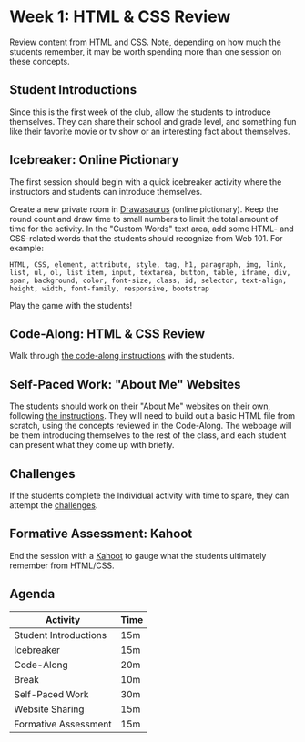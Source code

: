 # Week 1: HTML & CSS Review
Review content from HTML and CSS. Note, depending on how much the students remember, it may be worth spending more than one session on these concepts.

## Student Introductions
Since this is the first week of the club, allow the students to introduce themselves. They can share their school and grade level, and something fun like their favorite movie or tv show or an interesting fact about themselves.

## Icebreaker: Online Pictionary
The first session should begin with a quick icebreaker activity where the instructors and students can introduce themselves.

Create a new private room in [Drawasaurus](https://www.drawasaurus.org/) (online pictionary). Keep the round count and draw time to small numbers to limit the total amount of time for the activity. In the "Custom Words" text area, add some HTML- and CSS-related words that the students should recognize from Web 101. For example:

```
HTML, CSS, element, attribute, style, tag, h1, paragraph, img, link,
list, ul, ol, list item, input, textarea, button, table, iframe, div,
span, background, color, font-size, class, id, selector, text-align,
height, width, font-family, responsive, bootstrap
```

Play the game with the students!

## Code-Along: HTML & CSS Review
Walk through [the code-along instructions](HtmlCssReviewCodeAlong.md) with the students.

## Self-Paced Work: "About Me" Websites
The students should work on their "About Me" websites on their own, following [the instructions](IntroduceYourself.md). They will need to build out a basic HTML file from scratch, using the concepts reviewed in the Code-Along. The webpage will be them introducing themselves to the rest of the class, and each student can present what they come up with briefly.

## Challenges
If the students complete the Individual activity with time to spare, they can attempt the [challenges](Challenges.md).

## Formative Assessment: Kahoot
End the session with a [Kahoot](https://create.kahoot.it/share/9da0c22b-48ae-479f-9c7f-c0bfd458a2b5) to gauge what the students ultimately remember from HTML/CSS.

## Agenda

| Activity | Time |
|-|-|
| Student Introductions | 15m |
| Icebreaker | 15m |
| Code-Along | 20m |
| Break | 10m |
| Self-Paced Work | 30m |
| Website Sharing | 15m |
| Formative Assessment | 15m |
